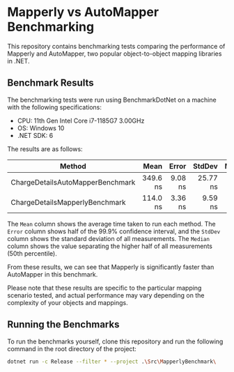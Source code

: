 # Mapperly vs AutoMapper Benchmarking

This repository contains benchmarking tests comparing the performance of Mapperly and AutoMapper, two popular object-to-object mapping libraries in .NET.

## Benchmark Results

The benchmarking tests were run using BenchmarkDotNet on a machine with the following specifications:

- CPU: 11th Gen Intel Core i7-1185G7 3.00GHz
- OS: Windows 10
- .NET SDK: 6

The results are as follows:

|                           Method |     Mean |   Error |   StdDev |   Median |
|--------------------------------- |---------:|--------:|---------:|---------:|
| ChargeDetailsAutoMapperBenchmark | 349.6 ns | 9.08 ns | 25.77 ns | 341.1 ns |
|   ChargeDetailsMapperlyBenchmark | 114.0 ns | 3.36 ns |  9.59 ns | 110.5 ns |

The `Mean` column shows the average time taken to run each method. The `Error` column shows half of the 99.9% confidence interval, and the `StdDev` column shows the standard deviation of all measurements. The `Median` column shows the value separating the higher half of all measurements (50th percentile).

From these results, we can see that Mapperly is significantly faster than AutoMapper in this benchmark.

Please note that these results are specific to the particular mapping scenario tested, and actual performance may vary depending on the complexity of your objects and mappings.

## Running the Benchmarks

To run the benchmarks yourself, clone this repository and run the following command in the root directory of the project:

```bash
dotnet run -c Release --filter * --project .\Src\MapperlyBenchmark\
